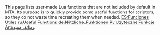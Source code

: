<pageclass class="#228B22"></pageclass>

This page lists user-made Lua functions that are not included by default in MTA. Its purpose is to quickly provide some useful functions for scripters, so they do not waste time recreating them when needed.
 [ES:Funciones Útiles](/docs/es:funciones_Útiles.md "wikilink") [ru:Useful Functions](/ru:Useful_Functions.md "wikilink") [de:Nützliche\_Funktionen](/de:Nützliche_Funktionen.md "wikilink") [PL:Użyteczne Funkcje](/PL:Użyteczne_Funkcje.md "wikilink") [Ar:وظائف مفيدة](/Ar:وظائف_مفيدة.md "wikilink")
